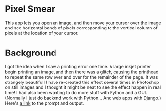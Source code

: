# Pixel Smear
This app lets you open an image, and then move your cursor over the image and see horizontal bands of pixels corresponding to the vertical column of pixels at the location of your cursor. 
# Background
I got the idea when I saw a printing error one time. A large inkjet printer begin printing an image, and then there was a glitch, causing the printhead to repeat the same row over and over for the remainder of the page. It was strangely beautiful! I have re-created this effect several times in Photoshop on still images and I thought it might be neat to see the effect happen in real time! I had also been wanting to do more stuff with Python and a GUI. (Normally I just do backend work with Python… And web apps with Django.)
Here's [a link](https://chat.openai.com/share/7ba4f982-fbbe-4553-adb5-5a1744154c72) to the prompt and output.
